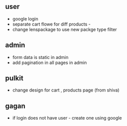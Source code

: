 ## user

- google login
- separate cart flowe for diff products -
- change lenspackage to use new packge type filter

## admin

- form data is static in admin
- add pagination in all pages in admin

## pulkit

- change design for cart , products page (from shiva)

## gagan 
- if login does not have user - create one using google
